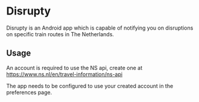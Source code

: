 # Disrupty

Disrupty is an Android app which is capable of notifying you on disruptions on specific train routes
in The Netherlands.


## Usage

An account is required to use the NS api, create one at https://www.ns.nl/en/travel-information/ns-api

The app needs to be configured to use your created account in the preferences page.
